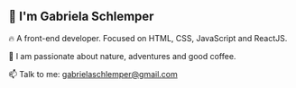 ## :vulcan_salute: I'm Gabriela Schlemper

:fire: A front-end developer. Focused on HTML, CSS, JavaScript and ReactJS. 

:blue_heart: I am passionate about nature, adventures and good coffee.
 
:mailbox: Talk to me: gabrielaschlemper@gmail.com

